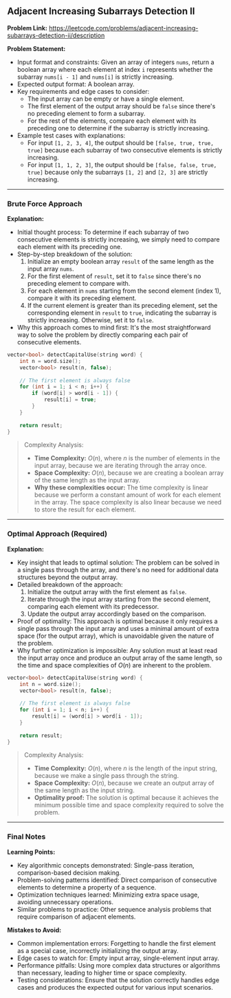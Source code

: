 ## Adjacent Increasing Subarrays Detection II

**Problem Link:** https://leetcode.com/problems/adjacent-increasing-subarrays-detection-ii/description

**Problem Statement:**
- Input format and constraints: Given an array of integers `nums`, return a boolean array where each element at index `i` represents whether the subarray `nums[i - 1]` and `nums[i]` is strictly increasing.
- Expected output format: A boolean array.
- Key requirements and edge cases to consider:
  - The input array can be empty or have a single element.
  - The first element of the output array should be `false` since there's no preceding element to form a subarray.
  - For the rest of the elements, compare each element with its preceding one to determine if the subarray is strictly increasing.
- Example test cases with explanations:
  - For input `[1, 2, 3, 4]`, the output should be `[false, true, true, true]` because each subarray of two consecutive elements is strictly increasing.
  - For input `[1, 1, 2, 3]`, the output should be `[false, false, true, true]` because only the subarrays `[1, 2]` and `[2, 3]` are strictly increasing.

---

### Brute Force Approach

**Explanation:**
- Initial thought process: To determine if each subarray of two consecutive elements is strictly increasing, we simply need to compare each element with its preceding one.
- Step-by-step breakdown of the solution:
  1. Initialize an empty boolean array `result` of the same length as the input array `nums`.
  2. For the first element of `result`, set it to `false` since there's no preceding element to compare with.
  3. For each element in `nums` starting from the second element (index 1), compare it with its preceding element.
  4. If the current element is greater than its preceding element, set the corresponding element in `result` to `true`, indicating the subarray is strictly increasing. Otherwise, set it to `false`.
- Why this approach comes to mind first: It's the most straightforward way to solve the problem by directly comparing each pair of consecutive elements.

```cpp
vector<bool> detectCapitalUse(string word) {
    int n = word.size();
    vector<bool> result(n, false);
    
    // The first element is always false
    for (int i = 1; i < n; i++) {
        if (word[i] > word[i - 1]) {
            result[i] = true;
        }
    }
    
    return result;
}
```

> Complexity Analysis:
> - **Time Complexity:** $O(n)$, where $n$ is the number of elements in the input array, because we are iterating through the array once.
> - **Space Complexity:** $O(n)$, because we are creating a boolean array of the same length as the input array.
> - **Why these complexities occur:** The time complexity is linear because we perform a constant amount of work for each element in the array. The space complexity is also linear because we need to store the result for each element.

---

### Optimal Approach (Required)

**Explanation:**
- Key insight that leads to optimal solution: The problem can be solved in a single pass through the array, and there's no need for additional data structures beyond the output array.
- Detailed breakdown of the approach:
  1. Initialize the output array with the first element as `false`.
  2. Iterate through the input array starting from the second element, comparing each element with its predecessor.
  3. Update the output array accordingly based on the comparison.
- Proof of optimality: This approach is optimal because it only requires a single pass through the input array and uses a minimal amount of extra space (for the output array), which is unavoidable given the nature of the problem.
- Why further optimization is impossible: Any solution must at least read the input array once and produce an output array of the same length, so the time and space complexities of $O(n)$ are inherent to the problem.

```cpp
vector<bool> detectCapitalUse(string word) {
    int n = word.size();
    vector<bool> result(n, false);
    
    // The first element is always false
    for (int i = 1; i < n; i++) {
        result[i] = (word[i] > word[i - 1]);
    }
    
    return result;
}
```

> Complexity Analysis:
> - **Time Complexity:** $O(n)$, where $n$ is the length of the input string, because we make a single pass through the string.
> - **Space Complexity:** $O(n)$, because we create an output array of the same length as the input string.
> - **Optimality proof:** The solution is optimal because it achieves the minimum possible time and space complexity required to solve the problem.

---

### Final Notes

**Learning Points:**
- Key algorithmic concepts demonstrated: Single-pass iteration, comparison-based decision making.
- Problem-solving patterns identified: Direct comparison of consecutive elements to determine a property of a sequence.
- Optimization techniques learned: Minimizing extra space usage, avoiding unnecessary operations.
- Similar problems to practice: Other sequence analysis problems that require comparison of adjacent elements.

**Mistakes to Avoid:**
- Common implementation errors: Forgetting to handle the first element as a special case, incorrectly initializing the output array.
- Edge cases to watch for: Empty input array, single-element input array.
- Performance pitfalls: Using more complex data structures or algorithms than necessary, leading to higher time or space complexity.
- Testing considerations: Ensure that the solution correctly handles edge cases and produces the expected output for various input scenarios.